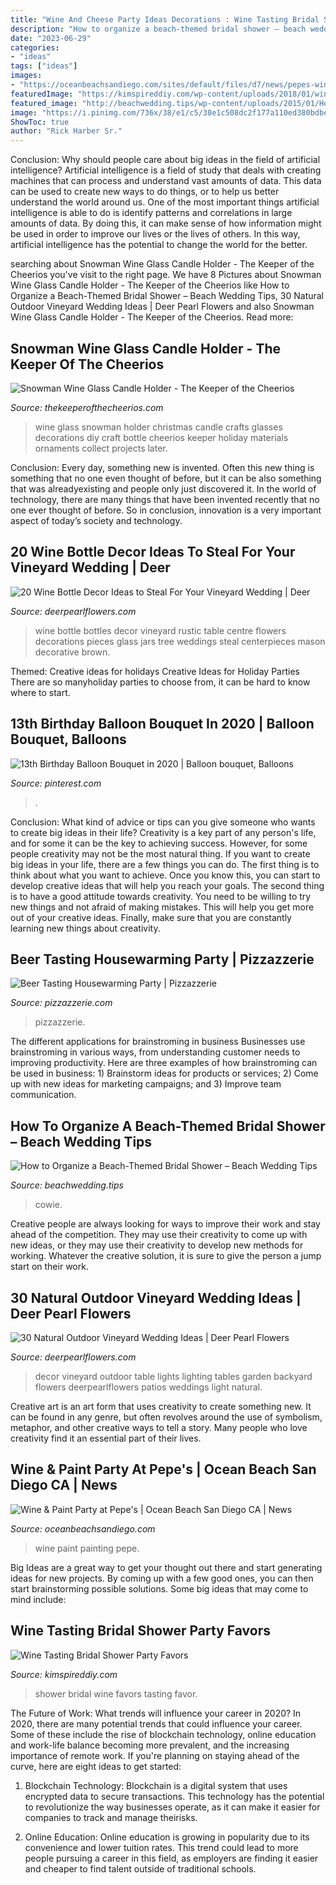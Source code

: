 ```yaml
---
title: "Wine And Cheese Party Ideas Decorations : Wine Tasting Bridal Shower Party Favors"
description: "How to organize a beach-themed bridal shower – beach wedding tips"
date: "2023-06-29"
categories:
- "ideas"
tags: ["ideas"]
images:
- "https://oceanbeachsandiego.com/sites/default/files/d7/news/pepes-wine-paint-party-image.jpg"
featuredImage: "https://kimspireddiy.com/wp-content/uploads/2018/01/wine-tasting-bridal-shower-favor-idea.jpg"
featured_image: "http://beachwedding.tips/wp-content/uploads/2015/01/How-to-Organize-a-Beach-Themed-Bridal-Shower-10-600x900.jpg"
image: "https://i.pinimg.com/736x/38/e1/c5/38e1c508dc2f177a110ed380bdbe3cca.jpg"
ShowToc: true
author: "Rick Harber Sr."
---
```



Conclusion: Why should people care about big ideas in the field of artificial intelligence?
Artificial intelligence is a field of study that deals with creating machines that can process and understand vast amounts of data. This data can be used to create new ways to do things, or to help us better understand the world around us. One of the most important things artificial intelligence is able to do is identify patterns and correlations in large amounts of data. By doing this, it can make sense of how information might be used in order to improve our lives or the lives of others. In this way, artificial intelligence has the potential to change the world for the better.

	

		
searching about Snowman Wine Glass Candle Holder - The Keeper of the Cheerios you've visit to the right page. We have 8 Pictures about Snowman Wine Glass Candle Holder - The Keeper of the Cheerios like How to Organize a Beach-Themed Bridal Shower – Beach Wedding Tips, 30 Natural Outdoor Vineyard Wedding Ideas | Deer Pearl Flowers and also Snowman Wine Glass Candle Holder - The Keeper of the Cheerios. Read more:
		
    
## Snowman Wine Glass Candle Holder - The Keeper Of The Cheerios

<img loading=lazy src="http://www.thekeeperofthecheerios.com/wp-content/uploads/2015/10/snowman-1.jpg" onerror="this.onerror=null;this.src='https://tse2.mm.bing.net/th?id=OIP.5UGf2ZeHcPzrIKhOozbTGgHaM6&amp;pid=15.1';" alt="Snowman Wine Glass Candle Holder - The Keeper of the Cheerios">

_Source: thekeeperofthecheerios.com_

>wine glass snowman holder christmas candle crafts glasses decorations diy craft bottle cheerios keeper holiday materials ornaments collect projects later. 

	

Conclusion:
Every day, something new is invented. Often this new thing is something that no one even thought of before, but it can be also something that was alreadyexisting and people only just discovered it. In the world of technology, there are many things that have been invented recently that no one ever thought of before. So in conclusion, innovation is a very important aspect of today’s society and technology.

    
## 20 Wine Bottle Decor Ideas To Steal For Your Vineyard Wedding | Deer

<img loading=lazy src="http://www.deerpearlflowers.com/wp-content/uploads/2016/05/Brown-and-green-bottles-on-slabs-of-wooden-tree-stumps-as-table-centre-pieces-with-glass-jars-filled-with-wild-flowers-Image-by-LM-Weddings-Photography.jpg" onerror="this.onerror=null;this.src='https://tse2.mm.bing.net/th?id=OIP.rgLTbOn3HLlbATYM8FgHYwHaLH&amp;pid=15.1';" alt="20 Wine Bottle Decor Ideas to Steal For Your Vineyard Wedding | Deer">

_Source: deerpearlflowers.com_

>wine bottle bottles decor vineyard rustic table centre flowers decorations pieces glass jars tree weddings steal centerpieces mason decorative brown. 

	

Themed: Creative ideas for holidays
Creative Ideas for Holiday Parties
There are so manyholiday parties to choose from, it can be hard to know where to start.

    
## 13th Birthday Balloon Bouquet In 2020 | Balloon Bouquet, Balloons

<img loading=lazy src="https://i.pinimg.com/736x/38/e1/c5/38e1c508dc2f177a110ed380bdbe3cca.jpg" onerror="this.onerror=null;this.src='https://tse1.mm.bing.net/th?id=OIP.75K-Sp8ml5Q5Ce6w6ZLuqAHaJ3&amp;pid=15.1';" alt="13th Birthday Balloon Bouquet in 2020 | Balloon bouquet, Balloons">

_Source: pinterest.com_

>. 

	

Conclusion: What kind of advice or tips can you give someone who wants to create big ideas in their life?
Creativity is a key part of any person's life, and for some it can be the key to achieving success. However, for some people creativity may not be the most natural thing. If you want to create big ideas in your life, there are a few things you can do. The first thing is to think about what you want to achieve. Once you know this, you can start to develop creative ideas that will help you reach your goals. The second thing is to have a good attitude towards creativity. You need to be willing to try new things and not afraid of making mistakes. This will help you get more out of your creative ideas. Finally, make sure that you are constantly learning new things about creativity.

    
## Beer Tasting Housewarming Party | Pizzazzerie

<img loading=lazy src="https://pizzazzerie.com/wp-content/uploads/2016/01/OneStylishParty10-1-2015-61-1000x1500.jpg" onerror="this.onerror=null;this.src='https://tse2.mm.bing.net/th?id=OIP.SN3r_ImbolcRTCX1E_Y_OwHaLH&amp;pid=15.1';" alt="Beer Tasting Housewarming Party | Pizzazzerie">

_Source: pizzazzerie.com_

>pizzazzerie. 

	

The different applications for brainstroming in business
Businesses use brainstroming in various ways, from understanding customer needs to improving productivity. Here are three examples of how brainstroming can be used in business: 1) Brainstorm ideas for products or services; 2) Come up with new ideas for marketing campaigns; and 3) Improve team communication.

    
## How To Organize A Beach-Themed Bridal Shower – Beach Wedding Tips

<img loading=lazy src="http://beachwedding.tips/wp-content/uploads/2015/01/How-to-Organize-a-Beach-Themed-Bridal-Shower-10-600x900.jpg" onerror="this.onerror=null;this.src='https://tse3.mm.bing.net/th?id=OIP.CSOT5ThHl2477zlMEfB2_wHaLH&amp;pid=15.1';" alt="How to Organize a Beach-Themed Bridal Shower – Beach Wedding Tips">

_Source: beachwedding.tips_

>cowie. 

	

Creative people are always looking for ways to improve their work and stay ahead of the competition. They may use their creativity to come up with new ideas, or they may use their creativity to develop new methods for working. Whatever the creative solution, it is sure to give the person a jump start on their work.

    
## 30 Natural Outdoor Vineyard Wedding Ideas | Deer Pearl Flowers

<img loading=lazy src="http://www.deerpearlflowers.com/wp-content/uploads/2017/02/vineyard-wedding-table-decor.jpg" onerror="this.onerror=null;this.src='https://tse2.mm.bing.net/th?id=OIP.2iFlS7CCUPmdBiNrNVXohwHaLH&amp;pid=15.1';" alt="30 Natural Outdoor Vineyard Wedding Ideas | Deer Pearl Flowers">

_Source: deerpearlflowers.com_

>decor vineyard outdoor table lights lighting tables garden backyard flowers deerpearlflowers patios weddings light natural. 

	

Creative art is an art form that uses creativity to create something new. It can be found in any genre, but often revolves around the use of symbolism, metaphor, and other creative ways to tell a story. Many people who love creativity find it an essential part of their lives.

    
## Wine &amp; Paint Party At Pepe&#039;s | Ocean Beach San Diego CA | News

<img loading=lazy src="https://oceanbeachsandiego.com/sites/default/files/d7/news/pepes-wine-paint-party-image.jpg" onerror="this.onerror=null;this.src='https://tse3.mm.bing.net/th?id=OIP.T_90JkGT1iLnqhBGnNac7AHaK3&amp;pid=15.1';" alt="Wine &amp; Paint Party at Pepe&#039;s | Ocean Beach San Diego CA | News">

_Source: oceanbeachsandiego.com_

>wine paint painting pepe. 

	

Big Ideas are a great way to get your thought out there and start generating ideas for new projects. By coming up with a few good ones, you can then start brainstorming possible solutions. Some big ideas that may come to mind include: 

    
## Wine Tasting Bridal Shower Party Favors

<img loading=lazy src="https://kimspireddiy.com/wp-content/uploads/2018/01/wine-tasting-bridal-shower-favor-idea.jpg" onerror="this.onerror=null;this.src='https://tse2.mm.bing.net/th?id=OIP.GqVDklP20zeIX_0ceVrBsQHaLH&amp;pid=15.1';" alt="Wine Tasting Bridal Shower Party Favors">

_Source: kimspireddiy.com_

>shower bridal wine favors tasting favor. 

	

The Future of Work: What trends will influence your career in 2020?
In 2020, there are many potential trends that could influence your career. Some of these include the rise of blockchain technology, online education and work-life balance becoming more prevalent, and the increasing importance of remote work. If you're planning on staying ahead of the curve, here are eight ideas to get started:
1. Blockchain Technology: Blockchain is a digital system that uses encrypted data to secure transactions. This technology has the potential to revolutionize the way businesses operate, as it can make it easier for companies to track and manage theirisks.

2. Online Education: Online education is growing in popularity due to its convenience and lower tuition rates. This trend could lead to more people pursuing a career in this field, as employers are finding it easier and cheaper to find talent outside of traditional schools.


